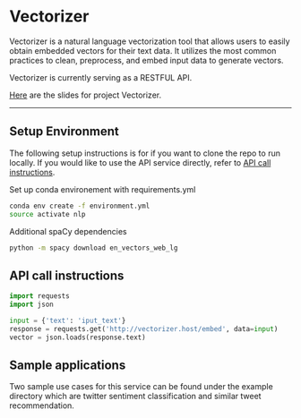 # Vectorizer

Vectorizer is a natural language vectorization tool that allows users to easily obtain embedded vectors for their text data. It utilizes the most common practices to clean, preprocess, and embed input data to generate vectors.

Vectorizer is currently serving as a RESTFUL API.

[Here](http://bit.ly/vectorizer_slides) are the slides for project Vectorizer.

---

## Setup Environment
The following setup instructions is for if you want to clone the repo to run locally. If you would like to use the API service directly, refer to [API call instructions](#api-call-instructions).

Set up conda environement with requirements.yml
```bash
conda env create -f environment.yml
source activate nlp
```

Additional spaCy dependencies
```bash
python -m spacy download en_vectors_web_lg

```

## API call instructions
```python
import requests
import json

input = {'text': 'iput_text'}
response = requests.get('http://vectorizer.host/embed', data=input)
vector = json.loads(response.text)
```

## Sample applications

Two sample use cases for this service can be found under the example directory which are twitter sentiment classification and similar tweet recommendation.
